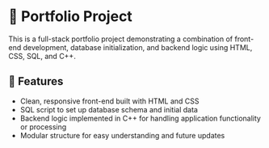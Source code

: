 # 💼 Portfolio Project

This is a full-stack portfolio project demonstrating a combination of front-end development, database initialization, and backend logic using HTML, CSS, SQL, and C++.

## 📌 Features

- Clean, responsive front-end built with HTML and CSS
- SQL script to set up database schema and initial data
- Backend logic implemented in C++ for handling application functionality or processing
- Modular structure for easy understanding and future updates




